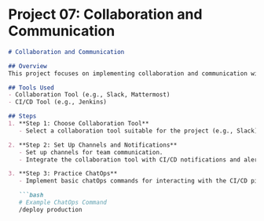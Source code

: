 
# Project 07: Collaboration and Communication

```markdown
# Collaboration and Communication

## Overview
This project focuses on implementing collaboration and communication within the development and operations teams using chatOps.

## Tools Used
- Collaboration Tool (e.g., Slack, Mattermost)
- CI/CD Tool (e.g., Jenkins)

## Steps
1. **Step 1: Choose Collaboration Tool**
   - Select a collaboration tool suitable for the project (e.g., Slack).

2. **Step 2: Set Up Channels and Notifications**
   - Set up channels for team communication.
   - Integrate the collaboration tool with CI/CD notifications and alerts.

3. **Step 3: Practice ChatOps**
   - Implement basic chatOps commands for interacting with the CI/CD pipeline.

   ```bash
   # Example ChatOps Command
   /deploy production
